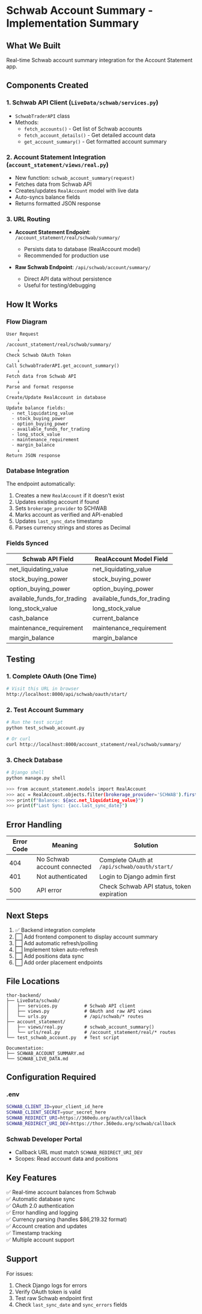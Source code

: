 # Schwab Account Summary - Implementation Summary

## What We Built

Real-time Schwab account summary integration for the Account Statement app.

## Components Created

### 1. Schwab API Client (`LiveData/schwab/services.py`)
- `SchwabTraderAPI` class
- Methods:
  - `fetch_accounts()` - Get list of Schwab accounts
  - `fetch_account_details()` - Get detailed account data
  - `get_account_summary()` - Get formatted account summary
  
### 2. Account Statement Integration (`account_statement/views/real.py`)
- New function: `schwab_account_summary(request)`
- Fetches data from Schwab API
- Creates/updates `RealAccount` model with live data
- Auto-syncs balance fields
- Returns formatted JSON response

### 3. URL Routing
- **Account Statement Endpoint**: `/account_statement/real/schwab/summary/`
  - Persists data to database (RealAccount model)
  - Recommended for production use
  
- **Raw Schwab Endpoint**: `/api/schwab/account/summary/`
  - Direct API data without persistence
  - Useful for testing/debugging

## How It Works

### Flow Diagram
```
User Request
    ↓
/account_statement/real/schwab/summary/
    ↓
Check Schwab OAuth Token
    ↓
Call SchwabTraderAPI.get_account_summary()
    ↓
Fetch data from Schwab API
    ↓
Parse and format response
    ↓
Create/Update RealAccount in database
    ↓
Update balance fields:
  - net_liquidating_value
  - stock_buying_power
  - option_buying_power
  - available_funds_for_trading
  - long_stock_value
  - maintenance_requirement
  - margin_balance
    ↓
Return JSON response
```

### Database Integration

The endpoint automatically:
1. Creates a new `RealAccount` if it doesn't exist
2. Updates existing account if found
3. Sets `brokerage_provider` to SCHWAB
4. Marks account as verified and API-enabled
5. Updates `last_sync_date` timestamp
6. Parses currency strings and stores as Decimal

### Fields Synced

| Schwab API Field | RealAccount Model Field |
|-----------------|------------------------|
| net_liquidating_value | net_liquidating_value |
| stock_buying_power | stock_buying_power |
| option_buying_power | option_buying_power |
| available_funds_for_trading | available_funds_for_trading |
| long_stock_value | long_stock_value |
| cash_balance | current_balance |
| maintenance_requirement | maintenance_requirement |
| margin_balance | margin_balance |

## Testing

### 1. Complete OAuth (One Time)
```bash
# Visit this URL in browser
http://localhost:8000/api/schwab/oauth/start/
```

### 2. Test Account Summary
```bash
# Run the test script
python test_schwab_account.py

# Or curl
curl http://localhost:8000/account_statement/real/schwab/summary/
```

### 3. Check Database
```bash
# Django shell
python manage.py shell

>>> from account_statement.models import RealAccount
>>> acc = RealAccount.objects.filter(brokerage_provider='SCHWAB').first()
>>> print(f"Balance: ${acc.net_liquidating_value}")
>>> print(f"Last Sync: {acc.last_sync_date}")
```

## Error Handling

| Error Code | Meaning | Solution |
|-----------|---------|----------|
| 404 | No Schwab account connected | Complete OAuth at `/api/schwab/oauth/start/` |
| 401 | Not authenticated | Login to Django admin first |
| 500 | API error | Check Schwab API status, token expiration |

## Next Steps

1. ✅ Backend integration complete
2. ⬜ Add frontend component to display account summary
3. ⬜ Add automatic refresh/polling
4. ⬜ Implement token auto-refresh
5. ⬜ Add positions data sync
6. ⬜ Add order placement endpoints

## File Locations

```
thor-backend/
├── LiveData/schwab/
│   ├── services.py          # Schwab API client
│   ├── views.py             # OAuth and raw API views
│   └── urls.py              # /api/schwab/* routes
├── account_statement/
│   ├── views/real.py        # schwab_account_summary()
│   └── urls/real.py         # /account_statement/real/* routes
└── test_schwab_account.py   # Test script

Documentation:
├── SCHWAB_ACCOUNT_SUMMARY.md
└── SCHWAB_LIVE_DATA.md
```

## Configuration Required

### .env
```bash
SCHWAB_CLIENT_ID=your_client_id_here
SCHWAB_CLIENT_SECRET=your_secret_here
SCHWAB_REDIRECT_URI=https://360edu.org/auth/callback
SCHWAB_REDIRECT_URI_DEV=https://thor.360edu.org/schwab/callback
```

### Schwab Developer Portal
- Callback URL must match `SCHWAB_REDIRECT_URI_DEV`
- Scopes: Read account data and positions

## Key Features

✅ Real-time account balances from Schwab  
✅ Automatic database sync  
✅ OAuth 2.0 authentication  
✅ Error handling and logging  
✅ Currency parsing (handles $86,219.32 format)  
✅ Account creation and updates  
✅ Timestamp tracking  
✅ Multiple account support  

## Support

For issues:
1. Check Django logs for errors
2. Verify OAuth token is valid
3. Test raw Schwab endpoint first
4. Check `last_sync_date` and `sync_errors` fields
